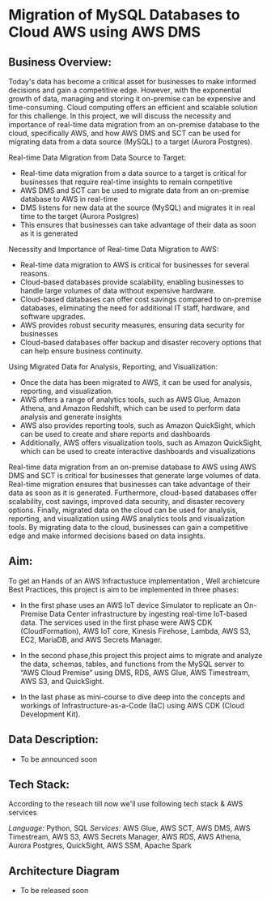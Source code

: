 # Migration of MySQL Databases to Cloud AWS using AWS DMS

## Business Overview:

Today's data has become a critical asset for businesses to make informed decisions and gain a
competitive edge. However, with the exponential growth of data, managing and storing it
on-premise can be expensive and time-consuming. Cloud computing offers an efficient and
scalable solution for this challenge. In this project, we will discuss the necessity and importance
of real-time data migration from an on-premise database to the cloud, specifically AWS, and
how AWS DMS and SCT can be used for migrating data from a data source (MySQL) to a target
(Aurora Postgres).

Real-time Data Migration from Data Source to Target:

- Real-time data migration from a data source to a target is critical for businesses that
require real-time insights to remain competitive
- AWS DMS and SCT can be used to migrate data from an on-premise database to AWS
in real-time
- DMS listens for new data at the source (MySQL) and migrates it in real time to the target
(Aurora Postgres)
- This ensures that businesses can take advantage of their data as soon as it is generated

Necessity and Importance of Real-time Data Migration to AWS:

- Real-time data migration to AWS is critical for businesses for several reasons.
- Cloud-based databases provide scalability, enabling businesses to handle large volumes
of data without expensive hardware.
- Cloud-based databases can offer cost savings compared to on-premise databases,
eliminating the need for additional IT staff, hardware, and software upgrades.
- AWS provides robust security measures, ensuring data security for businesses
- Cloud-based databases offer backup and disaster recovery options that can help ensure
business continuity.

Using Migrated Data for Analysis, Reporting, and Visualization:

- Once the data has been migrated to AWS, it can be used for analysis, reporting, and
visualization.
- AWS offers a range of analytics tools, such as AWS Glue, Amazon Athena, and Amazon
Redshift, which can be used to perform data analysis and generate insights
- AWS also provides reporting tools, such as Amazon QuickSight, which can be used to
create and share reports and dashboards
- Additionally, AWS offers visualization tools, such as Amazon QuickSight, which can be
used to create interactive dashboards and visualizations

Real-time data migration from an on-premise database to AWS using AWS DMS and SCT is
critical for businesses that generate large volumes of data. Real-time migration ensures that
businesses can take advantage of their data as soon as it is generated. Furthermore,
cloud-based databases offer scalability, cost savings, improved data security, and disaster
recovery options. Finally, migrated data on the cloud can be used for analysis, reporting, and
visualization using AWS analytics tools and visualization tools. By migrating data to the cloud,
businesses can gain a competitive edge and make informed decisions based on data insights.

## Aim:

To get an Hands of an AWS Infractustuce implementation , Well archietcure Best Practices, this project is aim to be implemented in three phases:

- In the first phase uses an AWS IoT device Simulator to replicate an On-Premise Data Center
infrastructure by ingesting real-time IoT-based data. The services used in the first phase were
AWS CDK (CloudFormation), AWS IoT core, Kinesis Firehose, Lambda, AWS S3, EC2,
MariaDB, and AWS Secrets Manager.

- In the second phase,this project this project aims to  migrate and analyze the data,
schemas, tables, and functions from the MySQL server to “AWS Cloud Premise” using
DMS, RDS, AWS Glue, AWS Timestream, AWS S3, and QuickSight.

- In the last phase as mini-course to dive deep into the concepts and workings of
Infrastructure-as-a-Code (IaC) using AWS CDK (Cloud Development Kit).

## Data Description:

- To be announced soon

## Tech Stack: 

According to the reseach till now we'll use following tech stack & AWS services

*Language:* Python, SQL
*Services:* AWS Glue, AWS SCT, AWS DMS, AWS Timestream, AWS S3, AWS Secrets
Manager, AWS RDS, AWS Athena, Aurora Postgres, QuickSight, AWS SSM, Apache Spark

## Architecture Diagram

- To be released soon